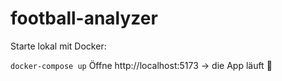 # football-analyzer
Starte lokal mit Docker:

`docker-compose up`
Öffne http://localhost:5173 → die App läuft 🎉

